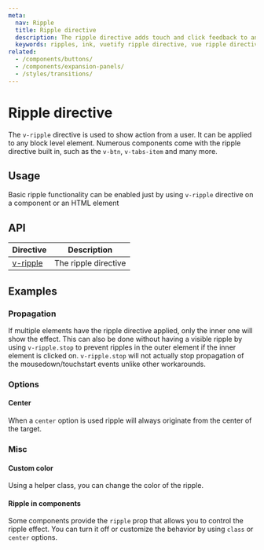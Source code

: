 ```yaml
---
meta:
  nav: Ripple
  title: Ripple directive
  description: The ripple directive adds touch and click feedback to any element in the form of a water ripple.
  keywords: ripples, ink, vuetify ripple directive, vue ripple directive
related:
  - /components/buttons/
  - /components/expansion-panels/
  - /styles/transitions/
---
```


# Ripple directive

The `v-ripple` directive is used to show action from a user. It can be applied to any block level element. Numerous components come with the ripple directive built in, such as the `v-btn`, `v-tabs-item` and many more.

<PageFeatures />

## Usage

Basic ripple functionality can be enabled just by using `v-ripple` directive on a component or an HTML element

<ExamplesExample file="v-ripple/usage" />

<PromotedEntry />

## API

| Directive                            | Description          |
|--------------------------------------|----------------------|
| [v-ripple](/api/v-ripple-directive/) | The ripple directive |

<ApiInline hide-links />

## Examples

### Propagation

If multiple elements have the ripple directive applied, only the inner one will show the effect. This can also be done without having a visible ripple by using `v-ripple.stop` to prevent ripples in the outer element if the inner element is clicked on. `v-ripple.stop` will not actually stop propagation of the mousedown/touchstart events unlike other workarounds.

<ExamplesExample file="v-ripple/stop" />

### Options

#### Center

When a `center` option is used ripple will always originate from the center of the target.

<ExamplesExample file="v-ripple/option-center" />

### Misc

#### Custom color

Using a helper class, you can change the color of the ripple.

<ExamplesExample file="v-ripple/misc-custom-color" />

#### Ripple in components

Some components provide the `ripple` prop that allows you to control the ripple effect. You can turn it off or customize the behavior by using `class` or `center` options.

<ExamplesExample file="v-ripple/misc-ripple-in-components" />
